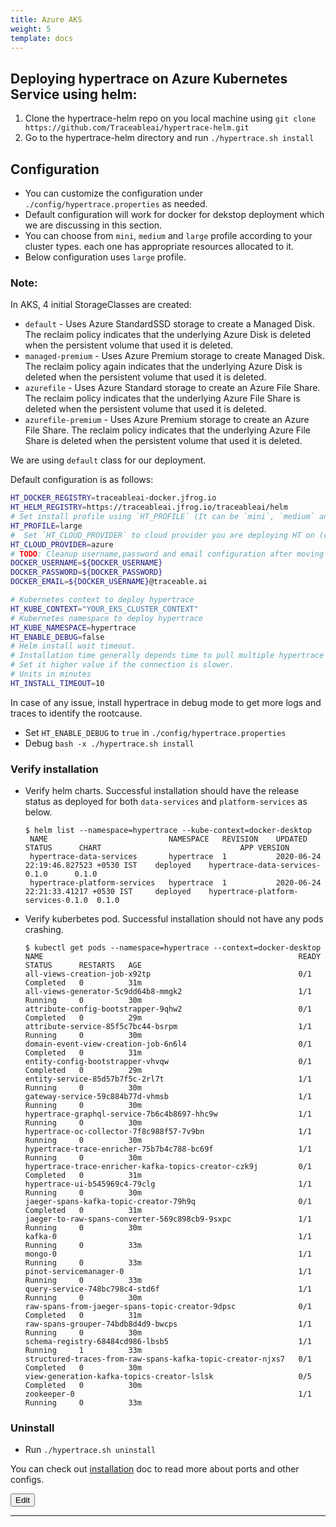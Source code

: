 ```yaml
---
title: Azure AKS
weight: 5
template: docs
---
```


## Deploying hypertrace on Azure Kubernetes Service using helm:

1. Clone the hypertrace-helm repo on you local machine using `git clone https://github.com/Traceableai/hypertrace-helm.git`
2. Go to the hypertrace-helm directory and run `./hypertrace.sh install`

## Configuration
- You can customize the configuration under `./config/hypertrace.properties` as needed.
- Default configuration will work for docker for dekstop deployment which we are discussing in this section. 
- You can choose from `mini`, `medium` and `large` profile according to your cluster types. each one has appropriate resources allocated to it.
- Below configuration uses `large` profile. 

### Note: 
In AKS, 4 initial StorageClasses are created:
- `default` - Uses Azure StandardSSD storage to create a Managed Disk. The reclaim policy indicates that the underlying Azure Disk is deleted when the persistent volume that used it is deleted.
- `managed-premium` - Uses Azure Premium storage to create Managed Disk. The reclaim policy again indicates that the underlying Azure Disk is deleted when the persistent volume that used it is deleted.
- `azurefile` - Uses Azure Standard storage to create an Azure File Share. The reclaim policy indicates that the underlying Azure File Share is deleted when the persistent volume that used it is deleted.
- `azurefile-premium` - Uses Azure Premium storage to create an Azure File Share. The reclaim policy indicates that the underlying Azure File Share is deleted when the persistent volume that used it is deleted.

We are using `default` class for our deployment. 

Default configuration is as follows:
```bash
HT_DOCKER_REGISTRY=traceableai-docker.jfrog.io
HT_HELM_REGISTRY=https://traceableai.jfrog.io/traceableai/helm
# Set install profile using `HT_PROFILE` (It can be `mini`, `medium` and `large`). Please use `standalone` for local deployment.
HT_PROFILE=large
#  Set `HT_CLOUD_PROVIDER` to cloud provider you are deploying HT on (currently you can set it to `gcp` or `aws`)
HT_CLOUD_PROVIDER=azure
# TODO: Cleanup username,password and email configuration after moving artifacts to public repository
DOCKER_USERNAME=${DOCKER_USERNAME}
DOCKER_PASSWORD=${DOCKER_PASSWORD}
DOCKER_EMAIL=${DOCKER_USERNAME}@traceable.ai

# Kubernetes context to deploy hypertrace
HT_KUBE_CONTEXT="YOUR_EKS_CLUSTER_CONTEXT"
# Kubernetes namespace to deploy hypertrace
HT_KUBE_NAMESPACE=hypertrace
HT_ENABLE_DEBUG=false
# Helm install wait timeout.
# Installation time generally depends time to pull multiple hypertrace images from the repository.
# Set it higher value if the connection is slower.
# Units in minutes
HT_INSTALL_TIMEOUT=10
```
In case of any issue, install hypertrace in debug mode to get more logs and traces to identify the rootcause.
- Set `HT_ENABLE_DEBUG` to `true` in `./config/hypertrace.properties`
- Debug `bash -x ./hypertrace.sh install`

### Verify installation

- Verify helm charts. Successful installation should have the release status as deployed for both `data-services` and `platform-services` as below.
    ``` shell script
    $ helm list --namespace=hypertrace --kube-context=docker-desktop               
     NAME                        	NAMESPACE 	REVISION	UPDATED                             	STATUS  	CHART                             	APP VERSION
     hypertrace-data-services    	hypertrace	1       	2020-06-24 22:19:46.827523 +0530 IST	deployed	hypertrace-data-services-0.1.0    	0.1.0
     hypertrace-platform-services	hypertrace	1       	2020-06-24 22:21:33.41217 +0530 IST 	deployed	hypertrace-platform-services-0.1.0	0.1.0
    ```

- Verify kuberbetes pod. Successful installation should not have any pods crashing.
    ```shell script
    $ kubectl get pods --namespace=hypertrace --context=docker-desktop             
    NAME                                                         READY   STATUS      RESTARTS   AGE
    all-views-creation-job-x92tp                                 0/1     Completed   0          31m
    all-views-generator-5c9dd64b8-mmgk2                          1/1     Running     0          30m
    attribute-config-bootstrapper-9qhw2                          0/1     Completed   0          29m
    attribute-service-85f5c7bc44-bsrpm                           1/1     Running     0          30m
    domain-event-view-creation-job-6n6l4                         0/1     Completed   0          31m
    entity-config-bootstrapper-vhvqw                             0/1     Completed   0          29m
    entity-service-85d57b7f5c-2rl7t                              1/1     Running     0          30m
    gateway-service-59c884b77d-vhmsb                             1/1     Running     0          30m
    hypertrace-graphql-service-7b6c4b8697-hhc9w                  1/1     Running     0          30m
    hypertrace-oc-collector-7f8c988f57-7v9bn                     1/1     Running     0          30m
    hypertrace-trace-enricher-75b7b4c788-bc69f                   1/1     Running     0          30m
    hypertrace-trace-enricher-kafka-topics-creator-czk9j         0/1     Completed   0          31m
    hypertrace-ui-b545969c4-79clg                                1/1     Running     0          30m
    jaeger-spans-kafka-topic-creator-79h9q                       0/1     Completed   0          31m
    jaeger-to-raw-spans-converter-569c898cb9-9sxpc               1/1     Running     0          30m
    kafka-0                                                      1/1     Running     0          33m
    mongo-0                                                      1/1     Running     0          33m
    pinot-servicemanager-0                                       1/1     Running     0          33m
    query-service-748bc798c4-std6f                               1/1     Running     0          30m
    raw-spans-from-jaeger-spans-topic-creator-9dpsc              0/1     Completed   0          31m
    raw-spans-grouper-74bdb8d4d9-bwcps                           1/1     Running     0          30m
    schema-registry-68484cd986-lbsb5                             1/1     Running     1          33m
    structured-traces-from-raw-spans-kafka-topic-creator-njxs7   0/1     Completed   0          30m
    view-generation-kafka-topics-creator-lslsk                   0/5     Completed   0          30m
    zookeeper-0                                                  1/1     Running     0          33m
    ```

### Uninstall
- Run `./hypertrace.sh uninstall`

You can check out [installation]() doc to read more about ports and other configs. 

<a href="https://github.com/hypertrace/hypertrace-docs-website/tree/master/src/pages/deployments/azure.md">
<button type="button">Edit</button></a>

***
